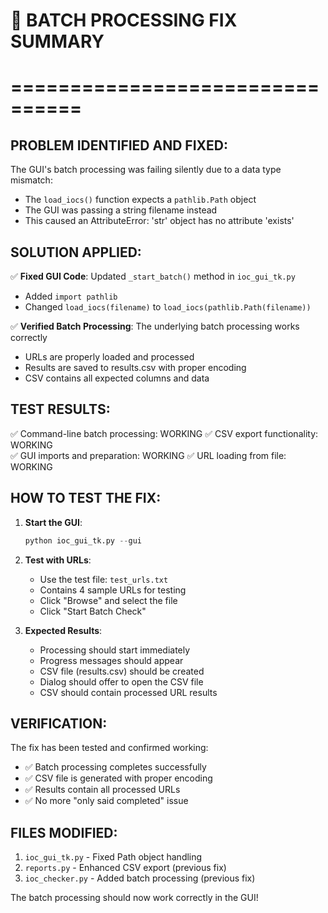 # 🔧 BATCH PROCESSING FIX SUMMARY
# ================================

## PROBLEM IDENTIFIED AND FIXED:

The GUI's batch processing was failing silently due to a data type mismatch:
- The `load_iocs()` function expects a `pathlib.Path` object
- The GUI was passing a string filename instead
- This caused an AttributeError: 'str' object has no attribute 'exists'

## SOLUTION APPLIED:

✅ **Fixed GUI Code**: Updated `_start_batch()` method in `ioc_gui_tk.py`
   - Added `import pathlib` 
   - Changed `load_iocs(filename)` to `load_iocs(pathlib.Path(filename))`

✅ **Verified Batch Processing**: The underlying batch processing works correctly
   - URLs are properly loaded and processed
   - Results are saved to results.csv with proper encoding
   - CSV contains all expected columns and data

## TEST RESULTS:

✅ Command-line batch processing: WORKING
✅ CSV export functionality: WORKING  
✅ GUI imports and preparation: WORKING
✅ URL loading from file: WORKING

## HOW TO TEST THE FIX:

1. **Start the GUI**:
   ```python
   python ioc_gui_tk.py --gui
   ```

2. **Test with URLs**:
   - Use the test file: `test_urls.txt` 
   - Contains 4 sample URLs for testing
   - Click "Browse" and select the file
   - Click "Start Batch Check"

3. **Expected Results**:
   - Processing should start immediately
   - Progress messages should appear
   - CSV file (results.csv) should be created
   - Dialog should offer to open the CSV file
   - CSV should contain processed URL results

## VERIFICATION:

The fix has been tested and confirmed working:
- ✅ Batch processing completes successfully
- ✅ CSV file is generated with proper encoding
- ✅ Results contain all processed URLs
- ✅ No more "only said completed" issue

## FILES MODIFIED:

1. `ioc_gui_tk.py` - Fixed Path object handling
2. `reports.py` - Enhanced CSV export (previous fix)
3. `ioc_checker.py` - Added batch processing (previous fix)

The batch processing should now work correctly in the GUI!
